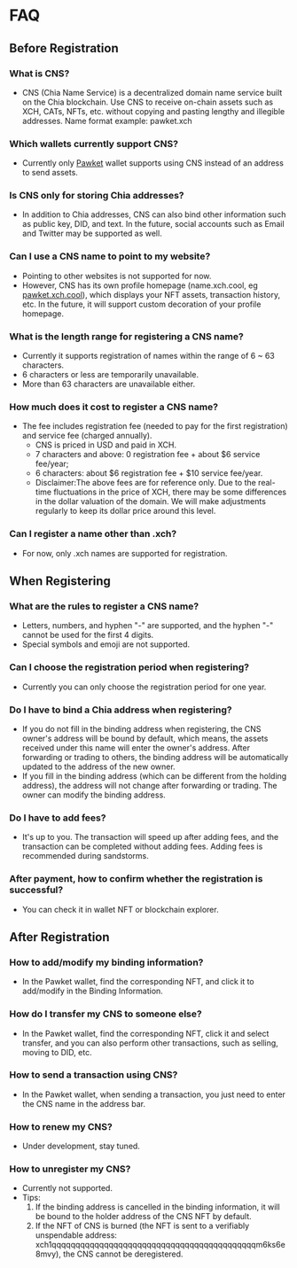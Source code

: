 # FAQ

## Before Registration

### What is CNS?
- CNS (Chia Name Service) is a decentralized domain name service built on the Chia blockchain. Use CNS to receive on-chain assets such as XCH, CATs, NFTs, etc. without copying and pasting lengthy and illegible addresses. Name format example: pawket.xch

### Which wallets currently support CNS?
- Currently only [Pawket](https://info.pawket.app/download) wallet supports using CNS instead of an address to send assets.

### Is CNS only for storing Chia addresses?
- In addition to Chia addresses, CNS can also bind other information such as public key, DID, and text. In the future, social accounts such as Email and Twitter may be supported as well.

### Can I use a CNS name to point to my website?
- Pointing to other websites is not supported for now.
- However, CNS has its own profile homepage (name.xch.cool, eg [pawket.xch.cool](https://pawket.xch.cool/)), which displays your NFT assets, transaction history, etc. In the future, it will support custom decoration of your profile homepage.

### What is the length range for registering a CNS name?
- Currently it supports registration of names within the range of 6 ~ 63 characters.
- 6 characters or less are temporarily unavailable.
- More than 63 characters are unavailable either.

### How much does it cost to register a CNS name? 
- The fee includes registration fee (needed to pay for the first registration) and service fee (charged annually).
  - CNS is priced in USD and paid in XCH.
  - 7 characters and above: 0 registration fee + about $6 service fee/year;
  - 6 characters: about $6 registration fee + $10 service fee/year.
  - Disclaimer:The above fees are for reference only. Due to the real-time fluctuations in the price of XCH, there may be some differences in the dollar valuation of the domain. We will make adjustments regularly to keep its dollar price around this level.

### Can I register a name other than .xch?
- For now, only .xch names are supported for registration.

## When Registering

### What are the rules to register a CNS name?
- Letters, numbers, and hyphen "-" are supported, and the hyphen "-" cannot be used for the first 4 digits.
- Special symbols and emoji are not supported.

### Can I choose the registration period when registering?
- Currently you can only choose the registration period for one year.

### Do I have to bind a Chia address when registering?
- If you do not fill in the binding address when registering, the CNS owner's address will be bound by default, which means, the assets received under this name will enter the owner's address. After forwarding or trading to others, the binding address will be automatically updated to the address of the new owner.
- If you fill in the binding address (which can be different from the holding address), the address will not change after forwarding or trading. The owner can modify the binding address.

### Do I have to add fees?
- It's up to you. The transaction will speed up after adding fees, and the transaction can be completed without adding fees. Adding fees is recommended during sandstorms.

### After payment, how to confirm whether the registration is successful?
- You can check it in wallet NFT or blockchain explorer.

## After Registration

### How to add/modify my binding information?
- In the Pawket wallet, find the corresponding NFT, and click it to add/modify in the Binding Information.

### How do I transfer my CNS to someone else?
- In the Pawket wallet, find the corresponding NFT, click it and select transfer, and you can also perform other transactions, such as selling, moving to DID, etc.

### How to send a transaction using CNS? 
- In the Pawket wallet, when sending a transaction, you just need to enter the CNS name in the address bar.

### How to renew my CNS?
- Under development, stay tuned.

### How to unregister my CNS?
- Currently not supported.
- Tips:
   1. If the binding address is cancelled in the binding information, it will be bound to the holder address of the CNS NFT by default.
   1. If the NFT of CNS is burned (the NFT is sent to a verifiably unspendable address: xch1qqqqqqqqqqqqqqqqqqqqqqqqqqqqqqqqqqqqqqqqqqqm6ks6e8mvy), the CNS cannot be deregistered.
